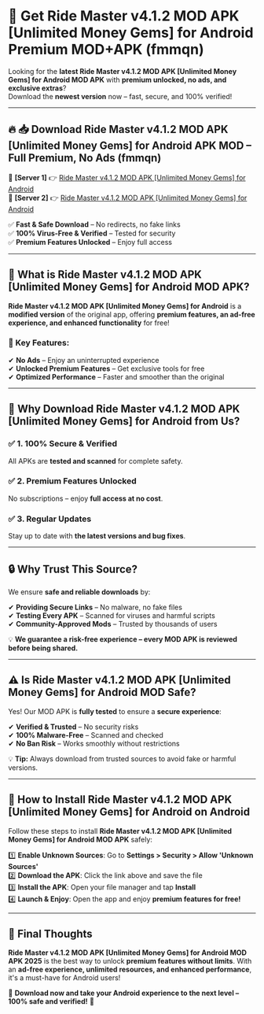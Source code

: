 # 🚀 Get Ride Master v4.1.2 MOD APK [Unlimited Money Gems] for Android Premium MOD+APK (fmmqn)  

Looking for the **latest Ride Master v4.1.2 MOD APK [Unlimited Money Gems] for Android MOD APK** with **premium unlocked, no ads, and exclusive extras**?  
Download the **newest version** now – fast, secure, and 100% verified!  

---

## 🔥 📥 Download Ride Master v4.1.2 MOD APK [Unlimited Money Gems] for Android APK MOD – Full Premium, No Ads (fmmqn)  

🔹 **[Server 1]** 👉 [Ride Master v4.1.2 MOD APK [Unlimited Money Gems] for Android](https://apkcomod.com?title=Ride_Master_v4.1.2_MOD_APK_[Unlimited_Money_Gems]_for_Android)  
🔹 **[Server 2]** 👉 [Ride Master v4.1.2 MOD APK [Unlimited Money Gems] for Android](https://apkcomod.com?title=Ride_Master_v4.1.2_MOD_APK_[Unlimited_Money_Gems]_for_Android)  

✅ **Fast & Safe Download** – No redirects, no fake links  
✅ **100% Virus-Free & Verified** – Tested for security  
✅ **Premium Features Unlocked** – Enjoy full access  

---

## 📌 What is Ride Master v4.1.2 MOD APK [Unlimited Money Gems] for Android MOD APK?  

**Ride Master v4.1.2 MOD APK [Unlimited Money Gems] for Android** is a **modified version** of the original app, offering **premium features, an ad-free experience, and enhanced functionality** for free!  

### 🔹 Key Features:  
✔ **No Ads** – Enjoy an uninterrupted experience  
✔ **Unlocked Premium Features** – Get exclusive tools for free  
✔ **Optimized Performance** – Faster and smoother than the original  

---

## 🌟 Why Download Ride Master v4.1.2 MOD APK [Unlimited Money Gems] for Android from Us?  

### ✅ 1. 100% Secure & Verified  
All APKs are **tested and scanned** for complete safety.  

### ✅ 2. Premium Features Unlocked  
No subscriptions – enjoy **full access at no cost**.  

### ✅ 3. Regular Updates  
Stay up to date with **the latest versions and bug fixes**.  

---

## 🔒 Why Trust This Source?  

We ensure **safe and reliable downloads** by:  

✔ **Providing Secure Links** – No malware, no fake files  
✔ **Testing Every APK** – Scanned for viruses and harmful scripts  
✔ **Community-Approved Mods** – Trusted by thousands of users  

💡 **We guarantee a risk-free experience – every MOD APK is reviewed before being shared.**  

---

## ⚠️ Is Ride Master v4.1.2 MOD APK [Unlimited Money Gems] for Android MOD Safe?  

Yes! Our MOD APK is **fully tested** to ensure a **secure experience**:  

✔ **Verified & Trusted** – No security risks  
✔ **100% Malware-Free** – Scanned and checked  
✔ **No Ban Risk** – Works smoothly without restrictions  

💡 **Tip:** Always download from trusted sources to avoid fake or harmful versions.  

---

## 📲 How to Install Ride Master v4.1.2 MOD APK [Unlimited Money Gems] for Android on Android  

Follow these steps to install **Ride Master v4.1.2 MOD APK [Unlimited Money Gems] for Android MOD APK** safely:  

1️⃣ **Enable Unknown Sources**: Go to **Settings > Security > Allow 'Unknown Sources'**  
2️⃣ **Download the APK**: Click the link above and save the file  
3️⃣ **Install the APK**: Open your file manager and tap **Install**  
4️⃣ **Launch & Enjoy**: Open the app and enjoy **premium features for free!**  

---

## 🚀 Final Thoughts  

**Ride Master v4.1.2 MOD APK [Unlimited Money Gems] for Android MOD APK 2025** is the best way to unlock **premium features without limits**. With an **ad-free experience, unlimited resources, and enhanced performance**, it's a must-have for Android users!  

🔻 **Download now and take your Android experience to the next level – 100% safe and verified!** 🔻

